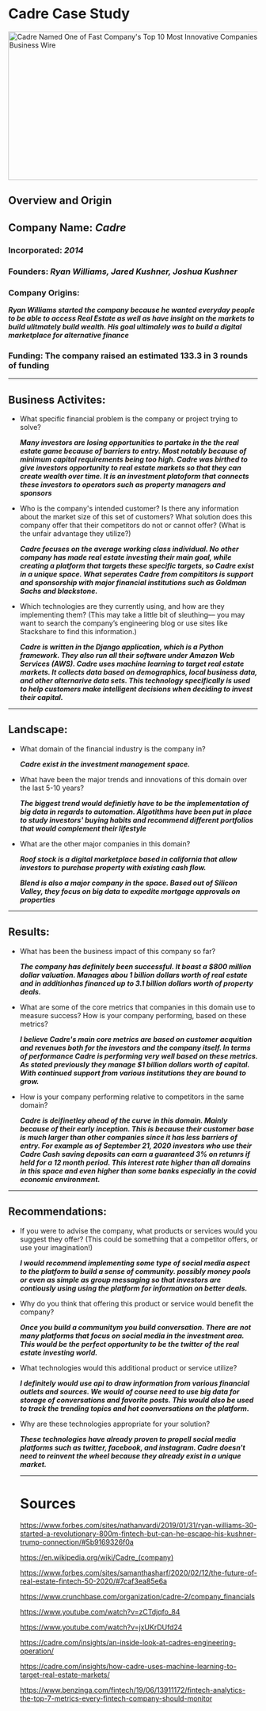 # Cadre Case Study

<img alt="Cadre Named One of Fast Company's Top 10 Most Innovative Companies in  Finance | Business Wire" class="n3VNCb" src="https://mms.businesswire.com/media/20180220005349/en/641522/23/Cadre_Logo-Wordmark_%281%29_square.jpg" data-noaft="1" jsname="HiaYvf" jsaction="load:XAeZkd;" style="width: 600px; height: 300.125px; margin: 0px;">

## **Overview and Origin**

##

## **Company Name**: ***Cadre***

### **Incorporated**: ***2014***

### **Founders**: ***Ryan Williams, Jared Kushner, Joshua Kushner***

### **Company Origins**:

***Ryan Williams started the company because he wanted everyday people to be able to access Real Estate
as well as have insight on the markets to build ulitmately build wealth. His goal ultimalely was to build a digital marketplace for alternative finance***
### **Funding**: The company raised an estimated 133.3 in 3 rounds of funding

---

## **Business Activites**:

* What specific financial problem is the company or project trying to solve?

    ***Many investors are losing opportunities to partake in the the real estate game because of barriers to entry. Most notably because of minimum capital requirements being too high. Cadre was birthed to give investors opportunity to real estate markets so that they can create wealth over time. It is an investment platoform that connects these investors to operators such as property managers and sponsors***



* Who is the company's intended customer?  Is there any information about the market size of this set of customers? What solution does this company offer that their competitors do not or cannot offer? (What is the unfair advantage they utilize?)


    ***Cadre focuses on the average working class individual. No other company has made real estate investing their main goal, while creating a platform that targets these specific targets, so Cadre exist in a unique space. What seperates Cadre from compititors is support and sponsorship with major financial institutions such as Goldman Sachs and blackstone.***

* Which technologies are they currently using, and how are they implementing them? (This may take a little bit of sleuthing–– you may want to search the company’s engineering blog or use sites like Stackshare to find this information.)


    ***Cadre is written in the Django application, which is a Python framework. They also run all their software under Amazon Web Services (AWS). Cadre uses machine learning to target real estate markets. It collects data based on demographics, local business data, and other alternarive data sets. This technology specifically is used to help customers make intelligent decisions when deciding to invest their capital.***

---


## **Landscape**:

* What domain of the financial industry is the company in?

    ***Cadre exist in the investment management space.***

* What have been the major trends and innovations of this domain over the last 5-10 years?

   ***The biggest trend would definietly have to be the implementation of big data in regards to automation. Algotithms have been put in place to study investors' buying habits and recommend different portfolios that would complement their lifestyle*** 

* What are the other major companies in this domain?

    ***Roof stock is a digital marketplace based in california that allow investors to purchase property with existing cash flow.***

    ***Blend is also a major company in the space. Based out of Silicon Valley, they focus on big data to expedite mortgage approvals on properties***



---


## **Results**:

* What has been the business impact of this company so far?

    ***The company has definitely been successful. It boast a $800 million dollar valuation. Manages abou 1 billion dollars worth of real estate and in additionhas financed up to 3.1 billion dollars worth of property deals.***



* What are some of the core metrics that companies in this domain use to measure success? How is your company performing, based on these metrics?

    ***I believe Cadre's main core metrics are based on customer acquition and revenues both for the investors and the company itself. In terms of performance Cadre is performing very well based on these metrics. As stated previously they manage $1 billion dollars worth of capital. With continued support from various institutions they are bound to grow.***

* How is your company performing relative to competitors in the same domain?

    ***Cadre is deifinetley ahead of the curve in this domain. Mainly because of their early inception. This is because their customer base is much larger than other companies since it has less barriers of entry. For example as of September 21, 2020 investors who use their Cadre Cash saving deposits can earn a guaranteed 3% on retunrs if held for a 12 month period. This interest rate higher than all domains in this space and even higher than some banks especially in the covid economic environment.***


---

## **Recommendations**:

* If you were to advise the company, what products or services would you suggest they offer? (This could be something that a competitor offers, or use your imagination!)

    ***I would recommend implementing some type of social media aspect to the platform to build a sense of community. possibly money pools or even as simple as group messaging so that investors are contiously using  using the platform for information on better deals.***

* Why do you think that offering this product or service would benefit the company? 
    
    ***Once you build a communitym you build conversation. There are not many platforms that focus on social media in the investment area. This would be the perfect opportunity to be the twitter of the real estate investing world.***

* What technologies would this additional product or service utilize?

    ***I definitely would use api to draw information from various financial outlets and sources. We would of course need to use big data for storage of conversations and favorite posts. This would also be used to track the trending topics and hot coonversations on the platform.***

* Why are these technologies appropriate for your solution?

    ***These technologies have already proven to propell social media platforms such as twitter, facebook, and instagram. Cadre doesn't need to reinvent the wheel because they already exist in a unique market.***

    ---



    # Sources

    https://www.forbes.com/sites/nathanvardi/2019/01/31/ryan-williams-30-started-a-revolutionary-800m-fintech-but-can-he-escape-his-kushner-trump-connection/#5b9169326f0a

    https://en.wikipedia.org/wiki/Cadre_(company)

    https://www.forbes.com/sites/samanthasharf/2020/02/12/the-future-of-real-estate-fintech-50-2020/#7caf3ea85e6a


    https://www.crunchbase.com/organization/cadre-2/company_financials

    https://www.youtube.com/watch?v=zCTdjqfo_84

    https://www.youtube.com/watch?v=jxUKrDUfd24

    https://cadre.com/insights/an-inside-look-at-cadres-engineering-operation/

    https://cadre.com/insights/how-cadre-uses-machine-learning-to-target-real-estate-markets/

    https://www.benzinga.com/fintech/19/06/13911172/fintech-analytics-the-top-7-metrics-every-fintech-company-should-monitor

